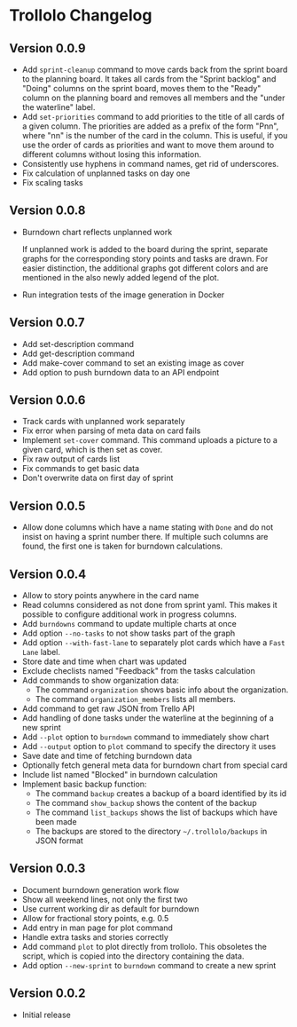 # Trollolo Changelog

## Version 0.0.9

* Add `sprint-cleanup` command to move cards back from the sprint board to the
  planning board. It takes all cards from the "Sprint backlog" and "Doing"
  columns on the sprint board, moves them to the "Ready" column on the planning
  board and removes all members and the "under the waterline" label.
* Add `set-priorities` command to add priorities to the title of all cards of a
  given column. The priorities are added as a prefix of the form "Pnn", where
  "nn" is the number of the card in the column. This is useful, if you use the
  order of cards as priorities and want to move them around to different columns
  without losing this information.
* Consistently use hyphens in command names, get rid of underscores.
* Fix calculation of unplanned tasks on day one
* Fix scaling tasks

## Version 0.0.8

* Burndown chart reflects unplanned work

  If unplanned work is added to the board during the sprint, separate graphs
  for the corresponding story points and tasks are drawn. For easier
  distinction, the additional graphs got different colors and are mentioned in
  the also newly added legend of the plot.

* Run integration tests of the image generation in Docker

## Version 0.0.7

* Add set-description command
* Add get-description command
* Add make-cover command to set an existing image as cover
* Add option to push burndown data to an API endpoint

## Version 0.0.6

* Track cards with unplanned work separately
* Fix error when parsing of meta data on card fails
* Implement `set-cover` command. This command uploads a picture to a given card,
  which is then set as cover.
* Fix raw output of cards list
* Fix commands to get basic data
* Don't overwrite data on first day of sprint

## Version 0.0.5

* Allow done columns which have a name stating with `Done` and do not insist on
  having a sprint number there. If multiple such columns are found, the first
  one is taken for burndown calculations.

## Version 0.0.4

* Allow to story points anywhere in the card name
* Read columns considered as not done from sprint yaml. This makes it possible
  to configure additional work in progress columns.
* Add `burndowns` command to update multiple charts at once
* Add option `--no-tasks` to not show tasks part of the graph
* Add option `--with-fast-lane` to separately plot cards which have a
  `Fast Lane` label.
* Store date and time when chart was updated
* Exclude checlists named "Feedback" from the tasks calculation
* Add commands to show organization data:
    * The command `organization` shows basic info about the organization.
    * The command `organization_members` lists all members.
* Add command to get raw JSON from Trello API
* Add handling of done tasks under the waterline at the beginning of a new
  sprint
* Add `--plot` option to `burndown` command to immediately show chart
* Add `--output` option to `plot` command to specify the directory it uses
* Save date and time of fetching burndown data
* Optionally fetch general meta data for burndown chart from special card
* Include list named "Blocked" in burndown calculation
* Implement basic backup function:
    * The command `backup` creates a backup of a board identified by its id
    * The command `show_backup` shows the content of the backup
    * The command `list_backups` shows the list of backups which have been made
    * The backups are stored to the directory `~/.trollolo/backups` in JSON
      format

## Version 0.0.3

* Document burndown generation work flow
* Show all weekend lines, not only the first two
* Use current working dir as default for burndown
* Allow for fractional story points, e.g. 0.5
* Add entry in man page for plot command
* Handle extra tasks and stories correctly
* Add command `plot` to plot directly from trollolo. This obsoletes the script,
  which is copied into the directory containing the data.
* Add option `--new-sprint` to `burndown` command to create a new sprint

## Version 0.0.2

* Initial release
